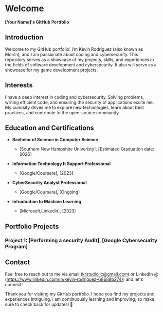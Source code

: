 # Welcome
**[Your Name]'s GitHub Portfolio**

## Introduction

Welcome to my GitHub portfolio! I'm Kevin Rodriguez (also known as Morsh), and I am passionate about coding and cybersecurity. This repository serves as a showcase of my projects, skills, and experiences in the fields of software development and cybersecurity. It also will serve as a showcase for my game development projects. 

## Interests

I have a deep interest in coding and cybersecurity. Solving problems, writing efficient code, and ensuring the security of applications excite me. My curiosity drives me to explore new technologies, learn about best practices, and contribute to the open-source community.

## Education and Certifications

- **Bachelor of Science in Computer Science**
  - [Southern New Hampshire Univeristy], [Estimated Graduation date: 2026]

- **Information Technology It Support Professional**
  - [Google/Coursera], [2023]

- **CyberSecurity Analyst Professional**
  - [Google/Coursera], [Ongoing]

- **Introduction to Machine Learning**
  - [Microsoft,Linkedin], [2023]

## Portfolio Projects

### Project 1: [Performing a security Audit], [Google Cybersecurity Program]



## Contact

Feel free to reach out to me via email (krstudiollc@gmail.com) or LinkedIn @ (https://www.linkedin.com/in/kevin-rodriguez-68688b274/) and let's connect!

Thank you for visiting my GitHub portfolio. I hope you find my projects and experiences intriguing. I am continuously learning and improving, so make sure to check back for updates! 🚀

